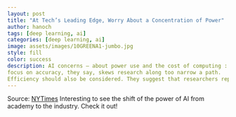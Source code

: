 ```yaml
---
layout: post
title: "At Tech’s Leading Edge, Worry About a Concentration of Power" 
author: hanoch
tags: [deep learning, ai]
categories: [deep learning, ai]
image: assets/images/10GREENA1-jumbo.jpg
style: fill
color: success
description: AI concerns — about power use and the cost of computing : The field’s single-minded 
focus on accuracy, they say, skews research along too narrow a path.
Efficiency should also be considered. They suggest that researchers report the “computational price tag” for achieving a result in a project as well.
---
```


Source: [NYTimes](hhttps://www.nytimes.com/2019/09/26/technology/ai-computer-expense.html)
Interesting to see the shift of the power of AI from academy to the industry. Check it out!
